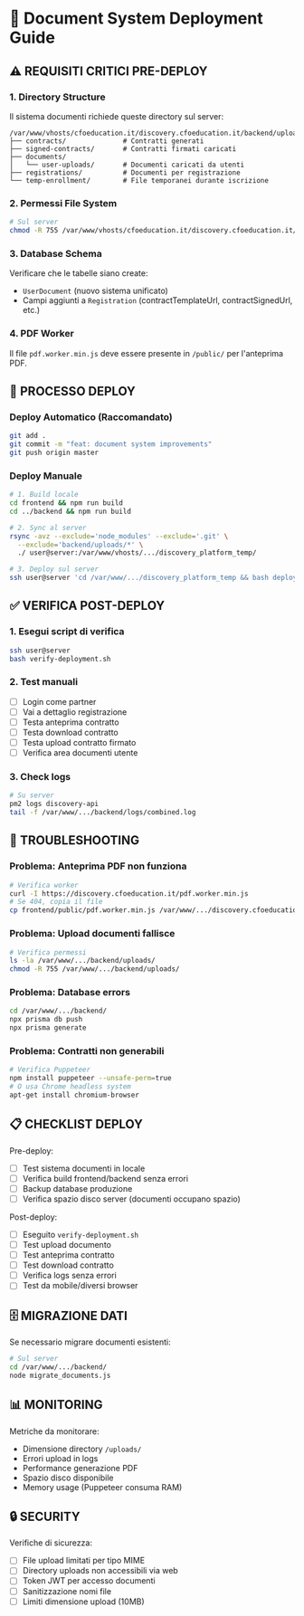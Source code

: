 # 📄 Document System Deployment Guide

## ⚠️ REQUISITI CRITICI PRE-DEPLOY

### 1. Directory Structure
Il sistema documenti richiede queste directory sul server:
```
/var/www/vhosts/cfoeducation.it/discovery.cfoeducation.it/backend/uploads/
├── contracts/              # Contratti generati
├── signed-contracts/       # Contratti firmati caricati
├── documents/
│   └── user-uploads/       # Documenti caricati da utenti
├── registrations/          # Documenti per registrazione
└── temp-enrollment/        # File temporanei durante iscrizione
```

### 2. Permessi File System
```bash
# Sul server
chmod -R 755 /var/www/vhosts/cfoeducation.it/discovery.cfoeducation.it/backend/uploads
```

### 3. Database Schema
Verificare che le tabelle siano create:
- `UserDocument` (nuovo sistema unificato)
- Campi aggiunti a `Registration` (contractTemplateUrl, contractSignedUrl, etc.)

### 4. PDF Worker
Il file `pdf.worker.min.js` deve essere presente in `/public/` per l'anteprima PDF.

## 🚀 PROCESSO DEPLOY

### Deploy Automatico (Raccomandato)
```bash
git add .
git commit -m "feat: document system improvements"
git push origin master
```

### Deploy Manuale
```bash
# 1. Build locale
cd frontend && npm run build
cd ../backend && npm run build

# 2. Sync al server
rsync -avz --exclude='node_modules' --exclude='.git' \
  --exclude='backend/uploads/*' \
  ./ user@server:/var/www/vhosts/.../discovery_platform_temp/

# 3. Deploy sul server
ssh user@server 'cd /var/www/.../discovery_platform_temp && bash deploy-on-server.sh'
```

## ✅ VERIFICA POST-DEPLOY

### 1. Esegui script di verifica
```bash
ssh user@server
bash verify-deployment.sh
```

### 2. Test manuali
- [ ] Login come partner
- [ ] Vai a dettaglio registrazione
- [ ] Testa anteprima contratto
- [ ] Testa download contratto
- [ ] Testa upload contratto firmato
- [ ] Verifica area documenti utente

### 3. Check logs
```bash
# Su server
pm2 logs discovery-api
tail -f /var/www/.../backend/logs/combined.log
```

## 🔧 TROUBLESHOOTING

### Problema: Anteprima PDF non funziona
```bash
# Verifica worker
curl -I https://discovery.cfoeducation.it/pdf.worker.min.js
# Se 404, copia il file
cp frontend/public/pdf.worker.min.js /var/www/.../discovery.cfoeducation.it/
```

### Problema: Upload documenti fallisce
```bash
# Verifica permessi
ls -la /var/www/.../backend/uploads/
chmod -R 755 /var/www/.../backend/uploads/
```

### Problema: Database errors
```bash
cd /var/www/.../backend/
npx prisma db push
npx prisma generate
```

### Problema: Contratti non generabili
```bash
# Verifica Puppeteer
npm install puppeteer --unsafe-perm=true
# O usa Chrome headless system
apt-get install chromium-browser
```

## 📋 CHECKLIST DEPLOY

Pre-deploy:
- [ ] Test sistema documenti in locale
- [ ] Verifica build frontend/backend senza errori
- [ ] Backup database produzione
- [ ] Verifica spazio disco server (documenti occupano spazio)

Post-deploy:
- [ ] Eseguito `verify-deployment.sh`
- [ ] Test upload documento
- [ ] Test anteprima contratto
- [ ] Test download contratto
- [ ] Verifica logs senza errori
- [ ] Test da mobile/diversi browser

## 🗄️ MIGRAZIONE DATI

Se necessario migrare documenti esistenti:
```bash
# Sul server
cd /var/www/.../backend/
node migrate_documents.js
```

## 📊 MONITORING

Metriche da monitorare:
- Dimensione directory `/uploads/`
- Errori upload in logs
- Performance generazione PDF
- Spazio disco disponibile
- Memory usage (Puppeteer consuma RAM)

## 🔒 SECURITY

Verifiche di sicurezza:
- [ ] File upload limitati per tipo MIME
- [ ] Directory uploads non accessibili via web
- [ ] Token JWT per accesso documenti
- [ ] Sanitizzazione nomi file
- [ ] Limiti dimensione upload (10MB)